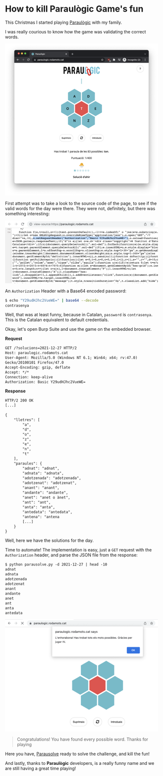 # How to kill Paraulògic Game's fun

This Christmas I started playing [Paraulògic](https://paraulogic.rodamots.cat/) with my family.

I was really courious to know how the game was validating the correct words.

![](../images/Paraulogic_001.png)

First attempt was to take a look to the source code of the page, to see if the valid words for the day were there. They were not, definitely, but there was something interesting:

![](../images/Paraulogic_002.png)

An `Authorization` Header with a Base64 encoded password:

```sh
$ echo "Y29udHJhc2VueWE=" | base64 --decode
contrasenya
```

Well, that was at least funny, because in Catalan, `password` is `contrasenya`. This is the Catalan equivalent to default credentials.

Okay, let's open Burp Suite and use the game on the embedded browser.

**Request**

```http
GET /?solucions=2021-12-27 HTTP/2
Host: paraulogic.rodamots.cat
User-Agent: Mozilla/5.0 (Windows NT 6.1; Win64; x64; rv:47.0) Gecko/20100101 Firefox/47.0
Accept-Encoding: gzip, deflate
Accept: */*
Connection: keep-alive
Authorization: Basic Y29udHJhc2VueWE=
```

**Response**

```http
HTTP/2 200 OK
[...]

{
    "lletres": [
        "a", 
        "d", 
        "o", 
        "z", 
        "e", 
        "n", 
        "t"
    ],
    "paraules": {
        "adnat": "adnat",
        "adnata": "adnata",
        "adotzenada": "adotzenada",
        "adotzenat": "adotzenat",
        "anant": "anant",
        "andante": "andante",
        "anet": "anet o ànet",
        "ant": "ant",
        "anta": "anta",
        "antedata": "antedata",
        "antena": "antena
        [...]
    }
}
```

Well, here we have the solutions for the day.

Time to automate! The implementation is easy, just a `GET` request with the `Authorization` header, and parse the JSON file from the response:

```shell
$ python parausolve.py -d 2021-12-27 | head -10
adnat
adnata
adotzenada
adotzenat
anant
andante
anet
ant
anta
antedata
```

![](../images/Paraulogic_003.png)

> Congratulations! You have found every possible word. Thanks for playing

Here you have, [Parausolve](https://github.com/joanbono/Parausolve) ready to solve the challenge, and kill the fun!

And lastly, thanks to **Paraulògic** developers, is a really funny name and we are still having a great time playing!